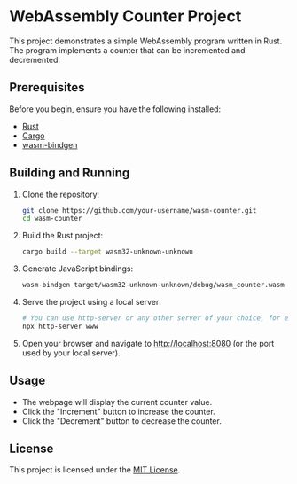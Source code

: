 # WebAssembly Counter Project

This project demonstrates a simple WebAssembly program written in Rust. The program implements a counter that can be incremented and decremented.

## Prerequisites

Before you begin, ensure you have the following installed:

- [Rust](https://www.rust-lang.org/learn/get-started)
- [Cargo](https://doc.rust-lang.org/cargo/getting-started/installation.html)
- [wasm-bindgen](https://rustwasm.github.io/wasm-bindgen/whirlwind/setup.html)

## Building and Running

1. Clone the repository:

   ```bash
   git clone https://github.com/your-username/wasm-counter.git
   cd wasm-counter
   ```

2. Build the Rust project:

   ```bash
   cargo build --target wasm32-unknown-unknown
   ```

3. Generate JavaScript bindings:

   ```bash
   wasm-bindgen target/wasm32-unknown-unknown/debug/wasm_counter.wasm --out-dir www --web
   ```

4. Serve the project using a local server:

   ```bash
   # You can use http-server or any other server of your choice, for example: python -m http.server
   npx http-server www
   ```

5. Open your browser and navigate to [http://localhost:8080](http://localhost:8080) (or the port used by your local server).

## Usage

- The webpage will display the current counter value.
- Click the "Increment" button to increase the counter.
- Click the "Decrement" button to decrease the counter.

## License

This project is licensed under the [MIT License](LICENSE).